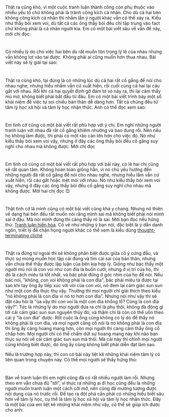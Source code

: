 # 
Thật ra cũng khó, vì một cuộc tranh luận thành công còn phụ thuộc vào nhiều yếu tố chứ không phải là tránh công kích cá nhân. Cho dù cả hai bên không công kích cá nhân thì nhầm lẫn ý người khác vẫn có thể xảy ra. Kiểu như thầy bói xem voi, dù tất cả các ông thầy bói đều chỉ tập trung vào fact chứ không phải là cá nhân người kia. Em có một bài viết sâu về vấn đề này, mời chị đọc:

# 
Có nhiều lý do cho việc hai bên dù rất muốn tôn trọng lý lẽ của nhau nhưng vẫn không lọt vào tai được. Không phải ai cũng muốn hơn thua nhau. Bài viết này sẽ lý giải tại sao:

# 
Thật ra cũng khó, tại đúng là có những lúc dù cả hai rất cố gắng để nói cho nhau nghe, nhưng hiểu nhầm vẫn cứ xuất hiện, rồi cuối cùng cả hai lại cáu gắt với nhau. Rồi khi cả hai quyết định gỡ đám tơ vò này ra, thì lại cảm thấy mù mờ, không biết phải bắt đầu từ đâu. Em có một bài viết trình bày một số khái niệm để việc tự soi chiếu bản thân dễ dàng hơn. Tất cả chúng đều từ tâm lý học xã hội và tâm lý học nhận thức. Anh có thể đọc xem sao:

# 
Em tình cờ cũng có một bài viết rất phù hợp với ý chị. Em nghĩ những người tranh luận với nhau đã rất cố gắng khiêm nhường và bao dung rồi. Nên nếu họ không làm được, thì phải có một rào cản lớn hơn cho việc đó. Nó như kiểu thầy bói xem voi vậy, nhưng ở đây các ông thầy bói đều cố gắng suy nghĩ cho nhau mà không được. Mời chị đọc

# 
Em tình cờ cũng có một bài viết rất phù hợp với bài này, có lẽ hai chị cũng sẽ rất quan tâm. Không hoàn toàn giống hẳn, vì nó chủ yếu hướng đến những người đã rất cố gắng để nói cho nhau nghe, nhưng hiểu lầm vẫn cứ xuất hiện, rồi cáu gắt hoặc mệt mỏi với nhau. Nó như kiểu thầy bói xem voi vậy, nhưng ở đây các ông thầy bói đều cố gắng suy nghĩ cho nhau mà không được. Mời hai chị đọc 😊

# 
Thật tình cờ là mình cũng có một bài viết cũng khá y chang. Nhưng nó thiên về dạng hai bên đều rất muốn nói rằng mình sai mà không biết phải nói mình sai ở đâu. Mà nói mình đúng thì càng thấy rõ là sai. Mời bạn đọc nếu hứng thú: <a href="http://quảcầu.com/tranh-luan-hien-hoa?utm_source=Blogger%3A%20%20Nguy%E1%BB%85n%. 20Minh%20Nh%E1%BA%ADt%20Nam%3A%20V%E1%BB%80%20TRANH%20LU%E1%BA%ACN&utm_medium=Tranh%20lu%E1%BA%ADn%20hi%E1%BB%81n%20h%C3%B2a&utm_campaign=N%E1%BB%97i%20s%E1%BB%A3%2C%20g%C3%B3c%20nh%C3%ACn%2C%20m%E1%BA%A1nh%20m%E1%BA%BD%2C%20v%C3%A0%20t%E1%BB%AB%20bi">Tranh luận hiền hòa</a>. Có vẻ như những ý bạn nói, đặc biệt là ý dẫn danh ngôn, triết lý để chặn họng người khác có thể xem là kiểu dùng <a href="https://en.wikipedia.org/wiki/Thought-terminating_clich%c3%a9">thought-terminating cliché</a>

# 
Thật ra đứng từ ngoài thì sẽ không phân biệt được giữa cố ý cứng đầu, và thực sự mong muốn học tập cái đúng và tìm cái sai của bản thân, nhưng vẫn chưa thể thấy được lập luận của bên kia hợp lý. Giống như bác thấy một người mù nói là con voi như con đỉa là buồn cười, nhưng ở vị trí của họ, thì đó là cách miêu tả tốt nhất, và bác phải đứng ở góc nhìn của họ để nói. Nếu bác nói, "không, con voi không phải là con đỉa", bác phải miêu tả được tại sao khi tay ông ấy tiếp xúc với vòi của con voi, nó đem lại cảm giác sun sun như một con đỉa thực thụ vậy. Thường thì mọi người chỉ giải thích theo kiểu "nó không phải là con đỉa vì nó to hơn con đỉa". Nhưng nói như vậy thì sẽ đặt câu hỏi là "ủa vậy thì con voi là một con đỉa khổng lồ? Cũng là con đỉa vậy?". Tức là những lý do mọi người đưa ra chỉ là phụ thôi, không đả động gì tới cái cảm giác sun sun nguyên thủy đó, và thậm chí là còn có thể uốn theo cái ý "là con đỉa" được. Rốt cuộc là ổng cũng không có lý do để thấy nó không phải là con đỉa, và mọi người càng cố nói là nó không phải là con đỉa thì ông ấy càng hoang mang hơn, còn mọi người thì càng cảm thấy ổng cố chấp hơn. Mọi người chỉ có thể chấm dứt sự hoang mang này khi nào bạn thực sự nói về cái cảm giác sun sun mà thôi. Mà cái này thì chính mọi người cũng không biết được, do ông ấy cũng không biết phải diễn đạt làm sao.

Nếu là trường hợp này, thì con có bài này liệt kê những khái niệm tâm lý có liên quan trong chuyện này. Có thể mọi người sẽ thấy hứng thú:

# 
Bàn về tranh luận thì em nghĩ cũng đã có rất nhiều người làm rồi. Nhưng theo em vẫn chưa đủ "tới", vì thực ra những ai đi học cũng đều là những người muốn tranh luận một cách cởi mở, nên cũng đã mường tượng được nội dung của nó trước rồi. Để tạo ra đột phá cần phải có những hiểu biết sâu hơn về tâm lý học, cụ thể là tâm lý học xã hội và tâm lý học nhận thức. Đây là một bài của em liệt kê những khái niệm như vậy, có thể sẽ giúp ích được cho anh: